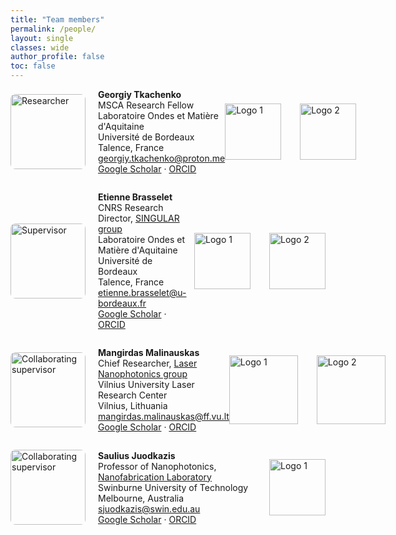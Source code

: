 ```yaml
---
title: "Team members"
permalink: /people/
layout: single
classes: wide
author_profile: false
toc: false
---
```


<div style="display: flex; justify-content: space-between; align-items: center;">
  <!-- Left side: person info and image -->
  <div style="display: flex; align-items: center; gap: 20px; margin-bottom: 1em;">
    <img src="{{ 'assets/images/GT-linkedin.jpg' | relative_url }}" alt="Researcher" style="width: 120px; height: auto; border-radius: 8px;">
    <div>
      <strong>Georgiy Tkachenko</strong><br>
      MSCA Research Fellow<br>
      Laboratoire Ondes et Matière d'Aquitaine<br>
      Université de Bordeaux<br>
      Talence, France<br>
      <a href="mailto:georgiy.tkachenko@proton.me ">georgiy.tkachenko@proton.me </a><br>
      <a href="https://scholar.google.co.uk/citations?user=WB9PHl4AAAAJ&hl=en">Google Scholar</a> · 
      <a href="https://orcid.org/0000-0003-0958-2548">ORCID</a>
    </div>
  </div>
  <!-- Right side: logos -->
  <div style="display: flex; align-items: center; gap: 30px; margin-bottom: 1em;">
    <img src="{{ '/assets/images/msca-logo.png' | relative_url }}" alt="Logo 1" style="width: auto; height: 90px">
    <img src="{{ '/assets/images/UB-logo.png' | relative_url }}" alt="Logo 2" style="width: auto; height: 90px">
  </div>
</div>
<div style="height: 1em;"></div>

<!-- Etienne ---------------------------------------------------------------------------->
<div style="display: flex; justify-content: space-between; align-items: center;">
  <!-- Left side: person info and image -->
  <div style="display: flex; align-items: center; gap: 20px; margin-bottom: 1em;">
    <img src="{{ 'assets/images/Etienne-Brasselet.png' | relative_url }}" alt="Supervisor" style="width: 120px; height: auto; border-radius: 8px;">
    <div>
      <strong>Etienne Brasselet</strong><br>
     CNRS Research Director, <a href="https://www.loma.cnrs.fr/thematique-singular/" target="_blank">SINGULAR group</a><br>
      Laboratoire Ondes et Matière d'Aquitaine<br>
     Université de Bordeaux<br>
     Talence, France<br>
     <a href="mailto:etienne.brasselet@u-bordeaux.fr ">etienne.brasselet@u-bordeaux.fr </a><br>
     <a href="https://scholar.google.co.uk/citations?user=2q-Dw04AAAAJ&hl=en">Google Scholar</a> · 
     <a href="https://orcid.org/0000-0001-6672-6785">ORCID</a>
    </div>
  </div>
  <!-- Right side: logos -->
  <div style="display: flex; align-items: center; gap: 30px; margin-bottom: 1em;">
    <img src="{{ '/assets/images/cnrs-logo.png' | relative_url }}" alt="Logo 1" style="width: auto; height: 90px">
    <img src="{{ '/assets/images/loma-logo.jpeg' | relative_url }}" alt="Logo 2" style="width: auto; height: 90px">
  </div>
</div>
<div style="height: 1em;"></div>


<!-- Mangirdas ---------------------------------------------------------------------------->
<div style="display: flex; justify-content: space-between; align-items: center;">
  <!-- Left side: person info and image -->
  <div style="display: flex; align-items: center; gap: 20px; margin-bottom: 1em;">
    <img src="{{ 'assets/images/Mangirdas1.png' | relative_url }}" alt="Collaborating supervisor" style="width: 120px; height: auto; border-radius: 8px;">
    <div>
      <strong>Mangirdas Malinauskas</strong><br>
     Chief Researcher, <a href="https://www.ff.vu.lt/en/lrc/scientific-groups/laser-nanophotonics-group" target="_blank">Laser Nanophotonics group</a><br>
     Vilnius University Laser Research Center<br>
     Vilnius, Lithuania<br>
     <a href="mailto:mangirdas.malinauskas@ff.vu.lt ">mangirdas.malinauskas@ff.vu.lt </a><br>
     <a href="https://scholar.google.co.uk/citations?hl=en&user=_csH3GIAAAAJ">Google Scholar</a> · 
     <a href="https://orcid.org/0000-0002-6937-4284">ORCID</a>
    </div>
  </div>
  <!-- Right side: logos -->
  <div style="display: flex; align-items: center; gap: 30px; margin-bottom: 1em;">
    <img src="{{ '/assets/images/vu-logo.png' | relative_url }}" alt="Logo 1" style="width: auto; height: 110px">
    <img src="{{ '/assets/images/laserlab-logo.jpg' | relative_url }}" alt="Logo 2" style="width: auto; height: 110px">
  </div>
</div>
<div style="height: 1em;"></div>


<!-- Saulius ---------------------------------------------------------------------------->
<div style="display: flex; justify-content: space-between; align-items: center;">
  <!-- Left side: person info and image -->
  <div style="display: flex; align-items: center; gap: 20px; margin-bottom: 1em;">
    <img src="{{ 'assets/images/Saulius.jpg' | relative_url }}" alt="Collaborating supervisor" style="width: 120px; height: auto; border-radius: 8px;">
    <div>
      <strong>Saulius Juodkazis</strong><br>
     Professor of Nanophotonics, <a href="https://www.swinburne.edu.au/research/facilities-equipment/nano-lab/" target="_blank">Nanofabrication Laboratory</a><br>
     Swinburne University of Technology<br>
      Melbourne, Australia<br>
     <a href="mailto:sjuodkazis@swin.edu.au ">sjuodkazis@swin.edu.au </a><br>
     <a href="https://scholar.google.co.uk/citations?user=T2jj61kAAAAJ&hl=en">Google Scholar</a> · 
     <a href="https://orcid.org/0000-0003-3542-3874">ORCID</a>
    </div>
  </div>
  <!-- Right side: logos -->
  <div style="display: flex; align-items: center; gap: 30px; margin-bottom: 1em;">
    <img src="{{ '/assets/images/swinburne-logo.png' | relative_url }}" alt="Logo 1" style="width: auto; height: 90px">
  </div>
</div>





